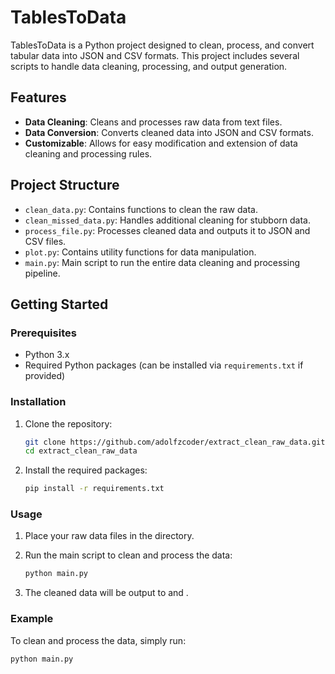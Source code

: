 # TablesToData

TablesToData is a Python project designed to clean, process, and convert tabular data into JSON and CSV formats. This project includes several scripts to handle data cleaning, processing, and output generation.

## Features

- **Data Cleaning**: Cleans and processes raw data from text files.
- **Data Conversion**: Converts cleaned data into JSON and CSV formats.
- **Customizable**: Allows for easy modification and extension of data cleaning and processing rules.

## Project Structure

- `clean_data.py`: Contains functions to clean the raw data.
- `clean_missed_data.py`: Handles additional cleaning for stubborn data.
- `process_file.py`: Processes cleaned data and outputs it to JSON and CSV files.
- `plot.py`: Contains utility functions for data manipulation.
- `main.py`: Main script to run the entire data cleaning and processing pipeline.

## Getting Started

### Prerequisites

- Python 3.x
- Required Python packages (can be installed via `requirements.txt` if provided)

### Installation

1. Clone the repository:
    ```sh
    git clone https://github.com/adolfzcoder/extract_clean_raw_data.git
    cd extract_clean_raw_data
    ```

2. Install the required packages:
    ```sh
    pip install -r requirements.txt
    ```

### Usage

1. Place your raw data files in the  directory.

2. Run the main script to clean and process the data:
    ```sh
    python main.py
    ```

3. The cleaned data will be output to  and .

### Example

To clean and process the data, simply run:
```sh
python main.py
